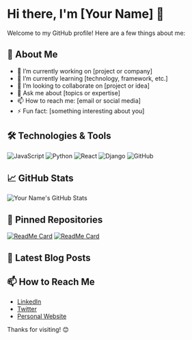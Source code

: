 # Hi there, I'm [Your Name] 👋

Welcome to my GitHub profile! Here are a few things about me:

## 🚀 About Me
- 🔭 I’m currently working on [project or company]
- 🌱 I’m currently learning [technology, framework, etc.]
- 👯 I’m looking to collaborate on [project or idea]
- 💬 Ask me about [topics or expertise]
- 📫 How to reach me: [email or social media]
- ⚡ Fun fact: [something interesting about you]

## 🛠️ Technologies & Tools
![JavaScript](https://img.shields.io/badge/-JavaScript-black?style=flat-square&logo=javascript)
![Python](https://img.shields.io/badge/-Python-3776AB?style=flat-square&logo=python)
![React](https://img.shields.io/badge/-React-black?style=flat-square&logo=react)
![Django](https://img.shields.io/badge/-Django-092E20?style=flat-square&logo=django)
![GitHub](https://img.shields.io/badge/-GitHub-181717?style=flat-square&logo=github)

## 📈 GitHub Stats
![Your Name's GitHub Stats](https://github-readme-stats.vercel.app/api?username=yourusername&show_icons=true&hide_border=true)

## 📌 Pinned Repositories
[![ReadMe Card](https://github-readme-stats.vercel.app/api/pin/?username=yourusername&repo=repository1)](https://github.com/yourusername/repository1)
[![ReadMe Card](https://github-readme-stats.vercel.app/api/pin/?username=yourusername&repo=repository2)](https://github.com/yourusername/repository2)

## 📝 Latest Blog Posts
<!-- BLOG-POST-LIST:START -->
<!-- BLOG-POST-LIST:END -->

## 📫 How to Reach Me
- [LinkedIn](https://www.linkedin.com/in/yourprofile/)
- [Twitter](https://twitter.com/yourprofile)
- [Personal Website](https://yourwebsite.com)

Thanks for visiting! 😊
